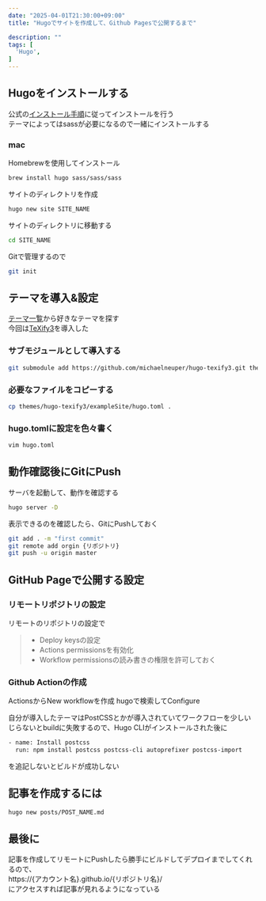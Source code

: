 ```yaml
---
date: "2025-04-01T21:30:00+09:00"
title: "Hugoでサイトを作成して、Github Pagesで公開するまで"

description: ""
tags: [
  'Hugo',
]
---
```


## Hugoをインストールする

公式の[インストール手順](https://gohugo.io/installation/)に従ってインストールを行う<br>
テーマによってはsassが必要になるので一緒にインストールする

### mac
Homebrewを使用してインストール
```bash
brew install hugo sass/sass/sass
```

サイトのディレクトリを作成
```bash
hugo new site SITE_NAME
```

サイトのディレクトリに移動する
```bash
cd SITE_NAME
```

Gitで管理するので
```bash
git init
```

## テーマを導入&設定

[テーマ一覧](https://themes.gohugo.io/)から好きなテーマを探す<br>
今回は[TeXify3](https://themes.gohugo.io/themes/hugo-texify3/)を導入した

### サブモジュールとして導入する
```bash
git submodule add https://github.com/michaelneuper/hugo-texify3.git themes/hugo-texify3
```

### 必要なファイルをコピーする
```bash
cp themes/hugo-texify3/exampleSite/hugo.toml .
```

### hugo.tomlに設定を色々書く
```bash
vim hugo.toml
```

## 動作確認後にGitにPush

サーバを起動して、動作を確認する
```bash
hugo server -D
```
表示できるのを確認したら、GitにPushしておく

```bash
git add . -m "first commit"
git remote add orgin {リポジトリ}
git push -u origin master
```

## GitHub Pageで公開する設定

### リモートリポジトリの設定

リモートのリポジトリの設定で
> - Deploy keysの設定
> - Actions permissionsを有効化
> - Workflow permissionsの読み書きの権限を許可しておく

### Github Actionの作成<br>
 ActionsからNew workflowを作成
 hugoで検索してConfigure


自分が導入したテーマはPostCSSとかが導入されていてワークフローを少しいじらないとbuildに失敗するので、Hugo CLIがインストールされた後に

```bash
- name: Install postcss
  run: npm install postcss postcss-cli autoprefixer postcss-import
```

を追記しないとビルドが成功しない

## 記事を作成するには

```bash
hugo new posts/POST_NAME.md
```

## 最後に

記事を作成してリモートにPushしたら勝手にビルドしてデプロイまでしてくれるので、<br>
https://{アカウント名}.github.io/{リポジトリ名}/<br>
にアクセスすれば記事が見れるようになっている


